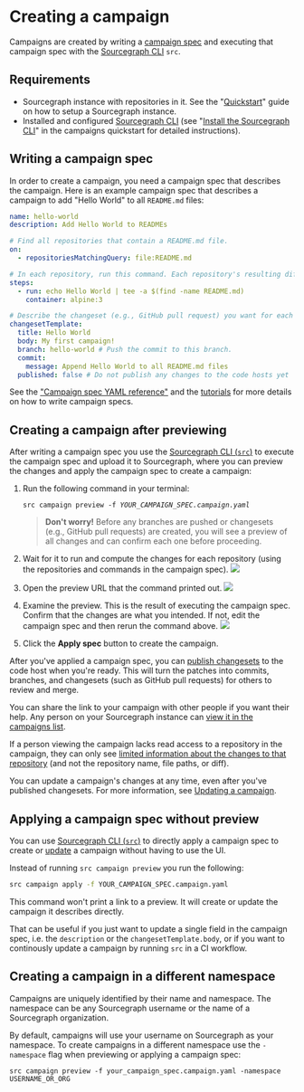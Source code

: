 # Creating a campaign

Campaigns are created by writing a [campaign spec](references/campaign_spec_yaml_reference.md) and executing that campaign spec with the [Sourcegraph CLI](https://github.com/sourcegraph/src-cli) `src`.

## Requirements

- Sourcegraph instance with repositories in it. See the "[Quickstart](../../index.md#quickstart)" guide on how to setup a Sourcegraph instance.
- Installed and configured [Sourcegraph CLI](https://github.com/sourcegraph/src-cli) (see "[Install the Sourcegraph CLI](../quickstart.md#install-the-sourcegraph-cli)" in the campaigns quickstart for detailed instructions).

## Writing a campaign spec

In order to create a campaign, you need a campaign spec that describes the campaign. Here is an example campaign spec that describes a campaign to add "Hello World" to all `README.md` files:

```yaml
name: hello-world
description: Add Hello World to READMEs

# Find all repositories that contain a README.md file.
on:
  - repositoriesMatchingQuery: file:README.md

# In each repository, run this command. Each repository's resulting diff is captured.
steps:
  - run: echo Hello World | tee -a $(find -name README.md)
    container: alpine:3

# Describe the changeset (e.g., GitHub pull request) you want for each repository.
changesetTemplate:
  title: Hello World
  body: My first campaign!
  branch: hello-world # Push the commit to this branch.
  commit:
    message: Append Hello World to all README.md files
  published: false # Do not publish any changes to the code hosts yet
```

See the ["Campaign spec YAML reference"](references/campaign_spec_yaml_reference.md) and the [tutorials](../tutorials/index.md) for more details on how to write campaign specs.

## Creating a campaign after previewing

After writing a campaign spec you use the [Sourcegraph CLI (`src`)](https://github.com/sourcegraph/src-cli) to execute the campaign spec and upload it to Sourcegraph, where you can preview the changes and apply the campaign spec to create a campaign:

1. Run the following command in your terminal:

    <pre><code>src campaign preview -f <em>YOUR_CAMPAIGN_SPEC.campaign.yaml</em></code></pre>

    > **Don't worry!** Before any branches are pushed or changesets (e.g., GitHub pull requests) are created, you will see a preview of all changes and can confirm each one before proceeding.

1. Wait for it to run and compute the changes for each repository (using the repositories and commands in the campaign spec).
    <img src="https://storage.googleapis.com/sourcegraph-assets/docs/images/campaigns/src_campaign_preview_waiting.png" class="screenshot">
1. Open the preview URL that the command printed out.
    <img src="https://storage.googleapis.com/sourcegraph-assets/docs/images/campaigns/src_campaign_preview_link.png" class="screenshot">
1. Examine the preview. This is the result of executing the campaign spec. Confirm that the changes are what you intended. If not, edit the campaign spec and then rerun the command above.
    <img src="https://storage.googleapis.com/sourcegraph-assets/docs/images/campaigns/browser_campaign_preview.png" class="screenshot">
1. Click the **Apply spec** button to create the campaign.

After you've applied a campaign spec, you can [publish changesets](publishing_changesets.md) to the code host when you're ready. This will turn the patches into commits, branches, and changesets (such as GitHub pull requests) for others to review and merge.

You can share the link to your campaign with other people if you want their help. Any person on your Sourcegraph instance can [view it in the campaigns list](viewing_campaigns.md).

If a person viewing the campaign lacks read access to a repository in the campaign, they can only see [limited information about the changes to that repository](../explanations/permissions_in_campaigns.md#repository-permissions-for-campaigns) (and not the repository name, file paths, or diff).

You can update a campaign's changes at any time, even after you've published changesets. For more information, see [Updating a campaign](updating_a_campaign.md).

## Applying a campaign spec without preview

You can use [Sourcegraph CLI (`src`)](https://github.com/sourcegraph/src-cli) to directly apply a campaign spec to create or [update](updating_a_campaign.md) a campaign without having to use the UI.

Instead of running `src campaign preview` you run the following:

```bash
src campaign apply -f YOUR_CAMPAIGN_SPEC.campaign.yaml
```

This command won't print a link to a preview. It will create or update the campaign it describes directly.

That can be useful if you just want to update a single field in the campaign spec, i.e. the `description` or the `changesetTemplate.body`, or if you want to continously update a campaign by running `src` in a CI workflow.

## Creating a campaign in a different namespace

Campaigns are uniquely identified by their name and namespace. The namespace can be any Sourcegraph username or the name of a Sourcegraph organization.

By default, campaigns will use your username on Sourcegraph as your namespace. To create campaigns in a different namespace use the `-namespace` flag when previewing or applying a campaign spec:

```
src campaign preview -f your_campaign_spec.campaign.yaml -namespace USERNAME_OR_ORG
```
